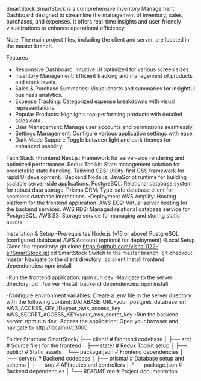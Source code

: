 
SmartStock
  SmartStock is a comprehensive Inventory Management Dashboard designed to streamline the management of inventory, sales, purchases,       and expenses. It offers real-time insights and user-friendly visualizations to enhance operational efficiency.

Note: The main project files, including the client and server, are located in the master branch.

Features
  - Responsive Dashboard: Intuitive UI optimized for various screen sizes.
  - Inventory Management: Efficient tracking and management of products and stock levels.
  - Sales & Purchase Summaries: Visual charts and summaries for insightful business analytics.
  - Expense Tracking: Categorized expense breakdowns with visual representations.
  - Popular Products: Highlights top-performing products with detailed sales data.
  - User Management: Manage user accounts and permissions seamlessly.
  - Settings Management: Configure various application settings with ease.
  - Dark Mode Support: Toggle between light and dark themes for enhanced usability.

Tech Stack
  -Frontend
    Next.js: Framework for server-side rendering and optimized performance.
    Redux Toolkit: State management solution for predictable state handling.
    Tailwind CSS: Utility-first CSS framework for rapid UI development.
  -Backend
    Node.js: JavaScript runtime for building scalable server-side applications.
    PostgreSQL: Relational database system for robust data storage.
    Prisma ORM: Type-safe database client for seamless database interactions.
  -Deployment
    AWS Amplify: Hosting platform for the frontend application.
    AWS EC2: Virtual server hosting for the backend services.
    AWS RDS: Managed relational database service for PostgreSQL.
    AWS S3: Storage service for managing and storing static assets.

Installation & Setup
  -Prerequisites
    Node.js (v16 or above)
    PostgreSQL (configured database)
    AWS Account (optional for deployment)
  -Local Setup
    Clone the repository:
      git clone https://github.com/vishal1122-ai/SmartStock.git
      cd SmartStock
    Switch to the master branch:
      git checkout master
    Navigate to the client directory:
      cd client
    Install frontend dependencies:
      npm install
    
  -Run the frontend application:
      npm run dev
  -Navigate to the server directory:
      cd ../server
  -Install backend dependencies:
      npm install
    
  -Configure environment variables: 
      Create a .env file in the server directory with the following content:
        DATABASE_URL=your_postgres_database_url
        AWS_ACCESS_KEY_ID=your_aws_access_key
        AWS_SECRET_ACCESS_KEY=your_aws_secret_key
  -Run the backend server:
      npm run dev
  -Access the application: 
      Open your browser and navigate to http://localhost:3000.

Folder Structure
SmartStock/
├── client/                 # Frontend codebase
│   ├── src/                # Source files for the frontend
│   ├── state/              # Redux Toolkit setup
│   ├── public/             # Static assets
│   └── package.json        # Frontend dependencies
│
├── server/                 # Backend codebase
│   ├── prisma/             # Database setup and schema
│   ├── src/                # API routes and controllers
│   └── package.json        # Backend dependencies
│
└── README.md               # Project documentation
